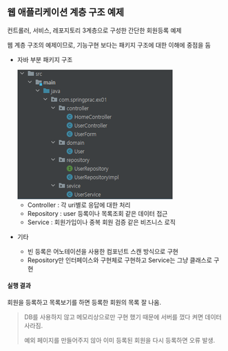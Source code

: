 ## 웹 애플리케이션 계층 구조 예제

컨트롤러, 서비스, 레포지토리 3계층으로 구성한 간단한 회원등록 예제

웹 계층 구조의 예제이므로, 기능구현 보다는 패키지 구조에 대한 이해에 중점을 둠

- 자바 부분 패키지 구조

  <img src="./ex01/images/img1.PNG">

  - Controller : 각 uri별로 응답에 대한 처리
  - Repository : user 등록이나 목록조회 같은 데이터 접근 
  - Service : 회원가입이나 중복 회원 검증 같은 비즈니스 로직

- 기타

  - 빈 등록은 어노테이션을 사용한 컴포넌트 스캔 방식으로 구현
  - Repository만 인터페이스와 구현체로 구현하고 Service는 그냥 클래스로 구현

#### 실행 결과

회원을 등록하고 목록보기를 하면 등록한 회원의 목록 잘 나옴.

> DB를 사용하지 않고 메모리상으로만 구현 했기 때문에 서버를 껐다 켜면 데이터 사라짐.
>
> 예외 페이지를 만들어주지 않아 이미 등록된 회원을 다시 등록하면 오류 발생.

